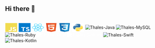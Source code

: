 ## Hi there 👋

<!--
**euthacrazy/euthacrazy** is a ✨ _special_ ✨ repository because its `README.md` (this file) appears on your GitHub profile.

Here are some ideas to get you started:

- 🔭 I’m currently working on ...
- 🌱 I’m currently learning ...
- 👯 I’m looking to collaborate on ...
- 🤔 I’m looking for help with ...
- 💬 Ask me about ...
- 📫 How to reach me: ...
- 😄 Pronouns: ...
- ⚡ Fun fact: ...
-->

<div style="display: inline_block"><br>
  <img align="center" alt="Thales-Js" height="30" width="40" src="https://raw.githubusercontent.com/devicons/devicon/master/icons/javascript/javascript-plain.svg">
  <img align="center" alt="Thales-Ts" height="30" width="40" src="https://raw.githubusercontent.com/devicons/devicon/master/icons/typescript/typescript-plain.svg">
  <img align="center" alt="Thales-React" height="30" width="40" src="https://raw.githubusercontent.com/devicons/devicon/master/icons/react/react-original.svg">
  <img align="center" alt="Thales-HTML" height="30" width="40" src="https://raw.githubusercontent.com/devicons/devicon/master/icons/html5/html5-original.svg">
  <img align="center" alt="Thales-CSS" height="30" width="40" src="https://raw.githubusercontent.com/devicons/devicon/master/icons/css3/css3-original.svg">
  <img align="center" alt="Thales-Python" height="30" width="40" src="https://raw.githubusercontent.com/devicons/devicon/master/icons/python/python-original.svg">
  <img align="center" alt="Thales-Java" height="30" width="40" src="https://icongr.am/devicon/java-original.svg">
  <img align="center" alt="Thales-MySQL" height="30" width="40" src="https://icongr.am/devicon/mysql-original-wordmark.svg">
  <img align="center" alt="Thales-Ruby" height="30" width="40" src="https://icongr.am/devicon/ruby-original.svg">
 <img align="center" alt="Thales-Rust" height="30" width="40" src="https://cdn.jsdelivr.net/gh/devicons/devicon@latest/icons/rust/rust-original.svg" style="filter: brightness(0) invert(1);">
 <img align="center" alt="Thales-Solidity" height="30" width="40" src="https://cdn.jsdelivr.net/gh/devicons/devicon@latest/icons/solidity/solidity-original.svg" style="filter: brightness(0) invert(1);">
 <img align="center" alt="Thales-Swift" height="30" width="40" src="https://cdn.jsdelivr.net/gh/devicons/devicon@latest/icons/swift/swift-original.svg">
 <img align="center" alt="Thales-Kotlin" height="30" width="40" src="https://cdn.jsdelivr.net/gh/devicons/devicon@latest/icons/kotlin/kotlin-original.svg">

  
</div>
